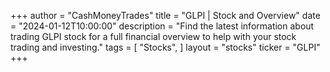 +++
author = "CashMoneyTrades"
title = "GLPI | Stock and Overview"
date = "2024-01-12T10:00:00"
description = "Find the latest information about trading GLPI stock for a full financial overview to help with your stock trading and investing."
tags = [
"Stocks",
]
layout = "stocks"
ticker = "GLPI"
+++
        


    
        